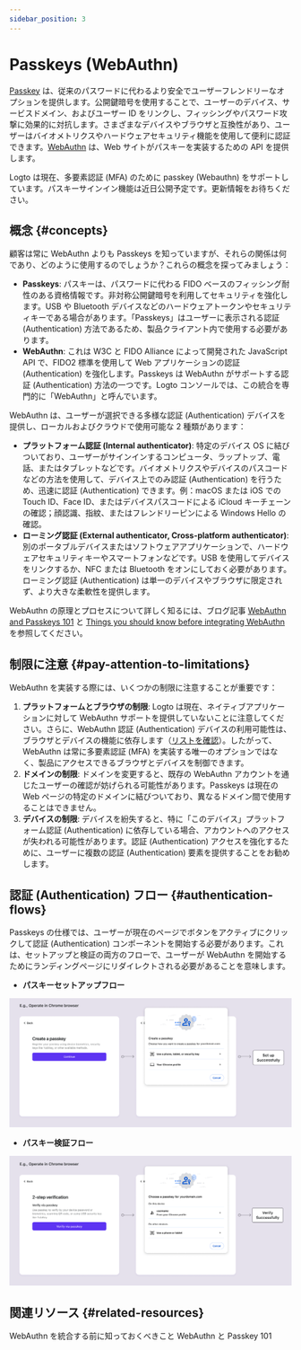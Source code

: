 ```yaml
---
sidebar_position: 3
---
```


# Passkeys (WebAuthn)

[Passkey](https://auth.wiki/passkey) は、従来のパスワードに代わるより安全でユーザーフレンドリーなオプションを提供します。公開鍵暗号を使用することで、ユーザーのデバイス、サービスドメイン、およびユーザー ID をリンクし、フィッシングやパスワード攻撃に効果的に対抗します。さまざまなデバイスやブラウザと互換性があり、ユーザーはバイオメトリクスやハードウェアセキュリティ機能を使用して便利に認証できます。[WebAuthn](https://auth.wiki/webauthn) は、Web サイトがパスキーを実装するための API を提供します。

Logto は現在、多要素認証 (MFA) のために passkey (Webauthn) をサポートしています。パスキーサインイン機能は近日公開予定です。更新情報をお待ちください。

## 概念 {#concepts}

顧客は常に WebAuthn よりも Passkeys を知っていますが、それらの関係は何であり、どのように使用するのでしょうか？これらの概念を探ってみましょう：

- **Passkeys**: パスキーは、パスワードに代わる FIDO ベースのフィッシング耐性のある資格情報です。非対称公開鍵暗号を利用してセキュリティを強化します。USB や Bluetooth デバイスなどのハードウェアトークンやセキュリティキーである場合があります。「Passkeys」はユーザーに表示される認証 (Authentication) 方法であるため、製品クライアント内で使用する必要があります。
- **WebAuthn**: これは W3C と FIDO Alliance によって開発された JavaScript API で、FIDO2 標準を使用して Web アプリケーションの認証 (Authentication) を強化します。Passkeys は WebAuthn がサポートする認証 (Authentication) 方法の一つです。Logto コンソールでは、この統合を専門的に「WebAuthn」と呼んでいます。

WebAuthn は、ユーザーが選択できる多様な認証 (Authentication) デバイスを提供し、ローカルおよびクラウドで使用可能な 2 種類があります：

- **プラットフォーム認証 (Internal authenticator)**: 特定のデバイス OS に結びついており、ユーザーがサインインするコンピュータ、ラップトップ、電話、またはタブレットなどです。バイオメトリクスやデバイスのパスコードなどの方法を使用して、デバイス上でのみ認証 (Authentication) を行うため、迅速に認証 (Authentication) できます。例：macOS または iOS での Touch ID、Face ID、またはデバイスパスコードによる iCloud キーチェーンの確認；顔認識、指紋、またはフレンドリーピンによる Windows Hello の確認。
- **ローミング認証 (External authenticator, Cross-platform authenticator)**: 別のポータブルデバイスまたはソフトウェアアプリケーションで、ハードウェアセキュリティキーやスマートフォンなどです。USB を使用してデバイスをリンクするか、NFC または Bluetooth をオンにしておく必要があります。ローミング認証 (Authentication) は単一のデバイスやブラウザに限定されず、より大きな柔軟性を提供します。

WebAuthn の原理とプロセスについて詳しく知るには、ブログ記事 [WebAuthn and Passkeys 101](https://blog.logto.io/web-authn-and-passkey-101/) と [Things you should know before integrating WebAuthn](https://blog.logto.io/webauthn-base-knowledge/) を参照してください。

## 制限に注意 {#pay-attention-to-limitations}

WebAuthn を実装する際には、いくつかの制限に注意することが重要です：

1. **プラットフォームとブラウザの制限**: Logto は現在、ネイティブアプリケーションに対して WebAuthn サポートを提供していないことに注意してください。さらに、WebAuthn 認証 (Authentication) デバイスの利用可能性は、ブラウザとデバイスの機能に依存します（[リストを確認](https://caniuse.com/?search=webauthn)）。したがって、WebAuthn は常に多要素認証 (MFA) を実装する唯一のオプションではなく、製品にアクセスできるブラウザとデバイスを制御できます。
2. **ドメインの制限**: ドメインを変更すると、既存の WebAuthn アカウントを通じたユーザーの確認が妨げられる可能性があります。Passkeys は現在の Web ページの特定のドメインに結びついており、異なるドメイン間で使用することはできません。
3. **デバイスの制限**: デバイスを紛失すると、特に「このデバイス」プラットフォーム認証 (Authentication) に依存している場合、アカウントへのアクセスが失われる可能性があります。認証 (Authentication) アクセスを強化するために、ユーザーに複数の認証 (Authentication) 要素を提供することをお勧めします。

## 認証 (Authentication) フロー {#authentication-flows}

Passkeys の仕様では、ユーザーが現在のページでボタンをアクティブにクリックして認証 (Authentication) コンポーネントを開始する必要があります。これは、セットアップと検証の両方のフローで、ユーザーが WebAuthn を開始するためにランディングページにリダイレクトされる必要があることを意味します。

- **パスキーセットアップフロー**

![WebAuthn setup flow](./assets/webauthn-setup-flow.png)

- **パスキー検証フロー**

![WebAuthn verification flow](./assets/webauthn-verification-flow.png)

## 関連リソース {#related-resources}

<Url href="https://blog.logto.io/webauthn-base-knowledge">
  WebAuthn を統合する前に知っておくべきこと
</Url>

<Url href="https://blog.logto.io/web-authn-and-passkey-101">
  WebAuthn と Passkey 101
</Url>
